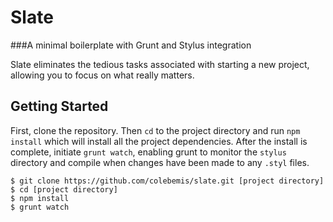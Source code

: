 Slate
=====

###A minimal boilerplate with Grunt and Stylus integration

Slate eliminates the tedious tasks associated with starting a new project, allowing you to focus on what really matters.

Getting Started
-----

First, clone the repository. Then `cd` to the project directory and run `npm install` which will install all the project dependencies. After the install is complete, initiate `grunt watch`, enabling grunt to monitor the `stylus` directory and compile when changes have been made to any `.styl` files.

    $ git clone https://github.com/colebemis/slate.git [project directory]
    $ cd [project directory]
    $ npm install
    $ grunt watch